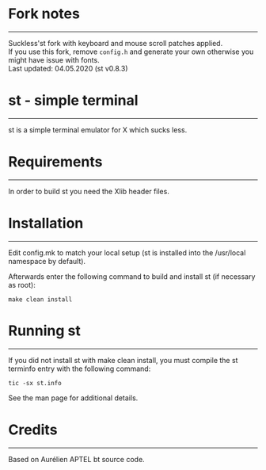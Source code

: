 # Fork notes
-------------------
Suckless'st fork with keyboard and mouse scroll patches applied.   
If you use this fork, remove `config.h` and generate your own otherwise you might have issue with fonts.  
Last updated: 04.05.2020 (st v0.8.3)

# st - simple terminal
--------------------
st is a simple terminal emulator for X which sucks less.


# Requirements
------------
In order to build st you need the Xlib header files.


# Installation
------------
Edit config.mk to match your local setup (st is installed into
the /usr/local namespace by default).

Afterwards enter the following command to build and install st (if
necessary as root):

    make clean install


# Running st
----------
If you did not install st with make clean install, you must compile
the st terminfo entry with the following command:

    tic -sx st.info

See the man page for additional details.

# Credits
-------
Based on Aurélien APTEL <aurelien dot aptel at gmail dot com> bt source code.

